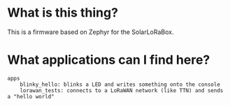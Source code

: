 # What is this thing?

This is a firmware based on Zephyr for the SolarLoRaBox. 


# What applications can I find here?

```
apps
    blinky_hello: blinks a LED and writes something onto the console
    lorawan_tests: connects to a LoRaWAN network (like TTN) and sends a "hello world"
```

